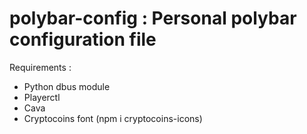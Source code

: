 # polybar-config : Personal polybar configuration file

Requirements : 

- Python dbus module
- Playerctl
- Cava
- Cryptocoins font (npm i cryptocoins-icons)
